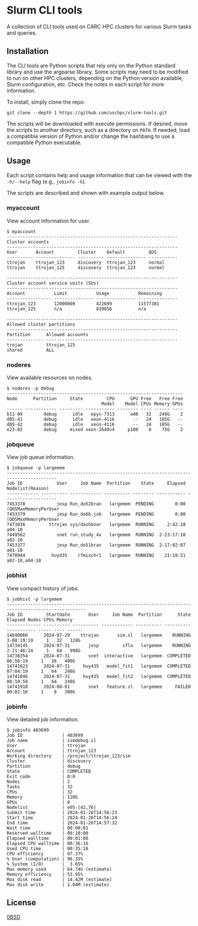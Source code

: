 # Slurm CLI tools

A collection of CLI tools used on CARC HPC clusters for various Slurm tasks and queries.

## Installation

The CLI tools are Python scripts that rely only on the Python standard library and use the argparse library. Some scripts may need to be modified to run on other HPC clusters, depending on the Python version available, Slurm configuration, etc. Check the notes in each script for more information.

To install, simply clone the repo:

```
git clone --depth 1 https://github.com/uschpc/slurm-tools.git
```

The scripts will be downloaded with execute permissions. If desired, move the scripts to another directory, such as a directory on `PATH`. If needed, load a compatible version of Python and/or change the hashbang to use a compatible Python executable.

## Usage

Each script contains help and usage information that can be viewed with the `-h/--help` flag (e.g., `jobinfo -h`).

The scripts are described and shown with example output below.

### myaccount

View account information for user.

```
$ myaccount
-----------------------------------------------------------------
Cluster accounts
-----------------------------------------------------------------
User       Account         Cluster    Default         QOS
---------- --------------- ---------- --------------- -----------
ttrojan    ttrojan_123     discovery  ttrojan_123     normal
ttrojan    ttrojan_125     discovery  ttrojan_123     normal

-----------------------------------------------------------------
Cluster account service units (SUs)
-----------------------------------------------------------------
Account           Limit           Usage           Remaining
----------------- --------------- --------------- ---------------
ttrojan_123       12000000        422699          11577301
ttrojan_125       n/a             839856          n/a

-----------------------------------------------------------------
Allowed cluster partitions
-----------------------------------------------------------------
Partition      Allowed accounts
-------------- --------------------------------------------------
trojan         ttrojan_125
shared         ALL
```

### noderes

View available resources on nodes.

```
$ noderes -p debug
-------------------------------------------------------------------
Node      Partition     State         CPU      GPU Free   Free Free
                                    Model    Model CPUs Memory GPUs
------ ------------ --------- ----------- -------- ---- ------ ----
b11-09        debug      idle   epyc-7313      a40   32   248G    2
d05-41        debug      idle   xeon-4116       --   24   185G   --
d05-42        debug      idle   xeon-4116       --   24   185G   --
e23-02        debug     mixed xeon-2640v4     p100    8    75G    2
```

### jobqueue

View job queue information.

```
$ jobqueue -p largemem
-----------------------------------------------------------------------------------------
Job ID             User     Job Name  Partition    State     Elapsed     Nodelist(Reason)
------------ ---------- ------------ ---------- -------- ----------- --------------------
7453378            jesp Run_do52bran   largemem  PENDING        0:00 (QOSMaxMemoryPerUser
7453379            jesp Run_do6b.job   largemem  PENDING        0:00 (QOSMaxMemoryPerUser
7473836         ttrojan sys/dashboar   largemem  RUNNING     2:42:28               a04-10
7449562            snet run_study_4x   largemem  RUNNING  2-23:17:10               a02-10
7453377            jesp Run_do51bran   largemem  RUNNING  2-17:02:07               a01-10
7470944          huy435    rfmixchr1   largemem  RUNNING    21:18:51        a02-10,a04-10
```

### jobhist

View compact history of jobs.

```
$ jobhist -p largemem
----------------------------------------------------------------------------------------------------
Job ID         Startdate       User     Job Name  Partition      State     Elapsed Nodes CPUs Memory
------------- ---------- ---------- ------------ ---------- ---------- ----------- ----- ---- ------
14690860      2024-07-29    ttrojan       sim.sl   largemem    RUNNING  3-08:19:19     1   32   128G 
14734145      2024-07-31       jesp         sfla   largemem    RUNNING  2-21:46:24     1   64   998G 
14738354      2024-07-31       snet  interactive   largemem  COMPLETED    06:56:19     1   16   400G 
14741823      2024-07-31     huy435   model_fit1   largemem  COMPLETED    07:04:19     1   64   248G 
14741846      2024-07-31     huy435   model_fit2   largemem  COMPLETED    08:10:59     1   64   248G 
14741918      2024-08-01       snet   feature.sl   largemem     FAILED    00:02:16     1    8   300G 
```

### jobinfo

View detailed job information.

```
$ jobinfo 483699
Job ID               | 483699
Job name             | simdebug.sl
User                 | ttrojan
Account              | ttrojan_123
Working directory    | /project/ttrojan_123/sim
Cluster              | discovery
Partition            | debug
State                | COMPLETED
Exit code            | 0:0
Nodes                | 2
Tasks                | 32
CPUs                 | 32
Memory               | 120G
GPUs                 | 0
Nodelist             | e05-[42,76]
Submit time          | 2024-01-26T14:56:23
Start time           | 2024-01-26T14:56:24
End time             | 2024-01-26T14:57:32
Wait time            | 00:00:01
Reserved walltime    | 00:10:00
Elapsed walltime     | 00:01:08
Elapsed CPU walltime | 00:36:16
Used CPU time        | 00:35:18
CPU efficiency       | 97.37%
% User (computation) | 96.35%
% System (I/O)       |  3.65%
Max memory used      | 64.74G (estimate)
Memory efficiency    | 53.95%
Max disk read        | 14.42M (estimate)
Max disk write       | 1.04M (estimate)
```

## License

[0BSD](LICENSE)
